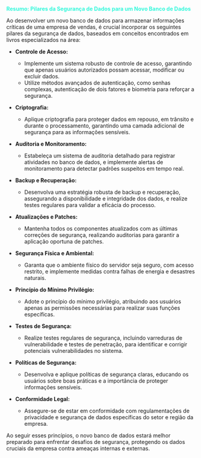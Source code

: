 
<span style="color: #34f8db;">

**Resumo: Pilares da Segurança de Dados para um Novo Banco de Dados**

</span>

Ao desenvolver um novo banco de dados para armazenar informações críticas de uma empresa de vendas, é crucial incorporar os seguintes pilares da segurança de dados, baseados em conceitos encontrados em livros especializados na área:

- **Controle de Acesso:**
  - Implemente um sistema robusto de controle de acesso, garantindo que apenas usuários autorizados possam acessar, modificar ou excluir dados.
  - Utilize métodos avançados de autenticação, como senhas complexas, autenticação de dois fatores e biometria para reforçar a segurança.

- **Criptografia:**
  - Aplique criptografia para proteger dados em repouso, em trânsito e durante o processamento, garantindo uma camada adicional de segurança para as informações sensíveis.

- **Auditoria e Monitoramento:**
  - Estabeleça um sistema de auditoria detalhado para registrar atividades no banco de dados, e implemente alertas de monitoramento para detectar padrões suspeitos em tempo real.

- **Backup e Recuperação:**
  - Desenvolva uma estratégia robusta de backup e recuperação, assegurando a disponibilidade e integridade dos dados, e realize testes regulares para validar a eficácia do processo.

- **Atualizações e Patches:**
  - Mantenha todos os componentes atualizados com as últimas correções de segurança, realizando auditorias para garantir a aplicação oportuna de patches.

- **Segurança Física e Ambiental:**
  - Garanta que o ambiente físico do servidor seja seguro, com acesso restrito, e implemente medidas contra falhas de energia e desastres naturais.

- **Princípio do Mínimo Privilégio:**
  - Adote o princípio do mínimo privilégio, atribuindo aos usuários apenas as permissões necessárias para realizar suas funções específicas.

- **Testes de Segurança:**
  - Realize testes regulares de segurança, incluindo varreduras de vulnerabilidade e testes de penetração, para identificar e corrigir potenciais vulnerabilidades no sistema.

- **Políticas de Segurança:**
  - Desenvolva e aplique políticas de segurança claras, educando os usuários sobre boas práticas e a importância de proteger informações sensíveis.

- **Conformidade Legal:**
  - Assegure-se de estar em conformidade com regulamentações de privacidade e segurança de dados específicas do setor e região da empresa.

Ao seguir esses princípios, o novo banco de dados estará melhor preparado para enfrentar desafios de segurança, protegendo os dados cruciais da empresa contra ameaças internas e externas.
